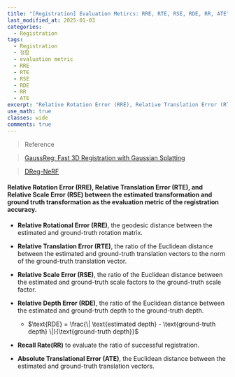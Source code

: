 ```yaml
---
title: "[Registration] Evaluation Metircs: RRE, RTE, RSE, RDE, RR, ATE"
last_modified_at: 2025-01-03
categories:
  - Registration
tags:
  - Registration
  - 정합
  - evaluation metric
  - RRE
  - RTE
  - RSE
  - RDE
  - RR
  - ATE
excerpt: "Relative Rotation Error (RRE), Relative Translation Error (RTE), Relative Scale Error (RSE), Relative Depth Error (RDE), Absolute Translational Error (ATE)"
use_math: true
classes: wide
comments: true
---
```


> Reference

> [GaussReg: Fast 3D Registration with Gaussian Splatting]()

> [DReg-NeRF]()

#### Relative Rotation Error (RRE), Relative Translation Error (RTE), and Relative Scale Error (RSE) between the estimated transformation and ground truth transformation as the evaluation metric of the registration accuracy.

- **Relative Rotational Error (RRE)**, the geodesic distance between the estimated and ground-truth rotation matrix.

- **Relative Translation Error (RTE)**, the ratio of the Euclidean distance between the estimated and ground-truth translation vectors to the norm of the ground-truth translation vector.

- **Relative Scale Error (RSE)**, the ratio of the Euclidean distance between the estimated and ground-truth scale factors to the ground-truth scale factor.

- **Relative Depth Error (RDE)**, the ratio of the Euclidean distance between the estimated and ground-truth depth to the ground-truth depth.
  - $\text{RDE} = \frac{\| \text{estimated depth} - \text{ground-truth depth} \|}{\text{ground-truth depth}}$

- **Recall Rate(RR)** to evaluate the ratio of successful registration.

- **Absolute Translational Error (ATE)**, the Euclidean distance between the estimated and ground-truth translation vectors.



